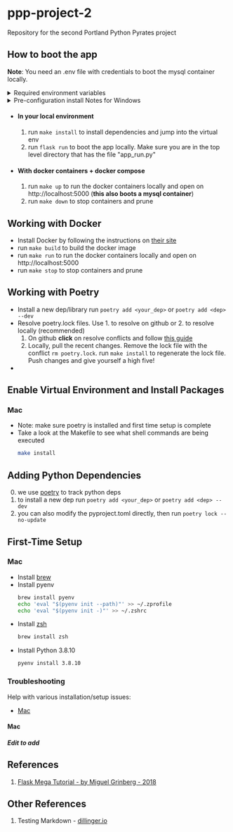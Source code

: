 # ppp-project-2
Repository for the second Portland Python Pyrates project

## How to boot the app
  **Note**: You need an .env file with credentials to boot the mysql container locally.

  <details>
<summary>Required environment variables</summary>
<br>
   <ul>

<li> DATABASE_URL</li>
<li> MYSQL_ROOT_PASSWORD</li>
<li> MYSQL_PASSWORD</li>

   </ul>
</details>

<details>
<summary>Pre-configuration install Notes for Windows</summary>
<br>
   <ul>

<li>Install choclatey as an administrator (from powershell): https://chocolatey.org/install</li>
<li> Use choco to install make (also from the powershel as admin): `choco install make`</li>
<li> As of 05/08/21 poetry is not working for Windows. Use docker containers until resolved.<li>
<li> Use WSL to execute make commands on windows. Alternatively, you can run the commands in the make file one by one.</li>

   </ul>
</details>

- #### In your local environment
    1. run `make install` to install dependencies and jump into the virtual env
    2. run `flask run` to boot the app locally. Make sure you are in the top level directory that has the file "app_run.py"

- #### With docker containers + docker compose
    1. run `make up` to run the docker containers locally and open on  http://localhost:5000 (**this also boots a mysql container**)
    2. run `make down` to stop containers and prune

## Working with Docker
* Install Docker by following the instructions on [their site](https://docs.docker.com/get-docker/)
* run `make build` to build the docker image
* run `make run` to run the docker containers locally and open on  http://localhost:5000
* run `make stop` to stop containers and prune

## Working with Poetry

* Install a new dep/library run `poetry add <your_dep>` or `poetry add <dep> --dev`
* Resolve poetry.lock files. Use 1. to resolve on github or 2. to resolve locally (recommended)
   1. On github **click** on resolve conflicts and follow [this guide](https://docs.github.com/en/pull-requests/collaborating-with-pull-requests/addressing-merge-conflicts/resolving-a-merge-conflict-on-github)
   2. Locally, pull the recent changes. Remove the lock file with the conflict `rm poetry.lock`. run `make install` to regenerate the lock file. Push changes and give yourself a high five!
*

## Enable Virtual Environment and Install Packages

### Mac

* Note: make sure poetry is installed and first time setup is complete
* Take a look at the Makefile to see what shell commands are being executed
   ```bash
   make install
   ```

## Adding Python Dependencies

0. we use [poetry](https://python-poetry.org/) to track python deps
0. to install a new dep run `poetry add <your_dep>` or `poetry add <dep> --dev`
0. you can also modify the pyproject.toml directly, then run `poetry lock --no-update`

## First-Time Setup

### Mac
* Install [brew](https://brew.sh/)
* Install pyenv
   ```bash
   brew install pyenv
   echo 'eval "$(pyenv init --path)"' >> ~/.zprofile
   echo 'eval "$(pyenv init -)"' >> ~/.zshrc
   ```
* Install [zsh](https://sourabhbajaj.com/mac-setup/iTerm/zsh.html)
   ```bash
   brew install zsh
   ```
* Install Python 3.8.10
   ```bash
   pyenv install 3.8.10
   ```

### Troubleshooting

Help with various installation/setup issues:

 * [Mac](#Mac)

#### Mac

##### Edit to add

## References
1. [Flask Mega Tutorial - by Miguel Grinberg - 2018](https://blog.miguelgrinberg.com/post/the-flask-mega-tutorial-part-i-hello-world)

## Other References
1. Testing Markdown - [dillinger.io](https://dillinger.io/)
